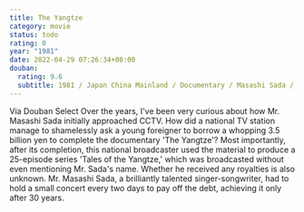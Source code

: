 ```yaml
---
title: The Yangtze
category: movie
status: todo
rating: 0
year: "1981"
date: 2022-04-29 07:26:34+08:00
douban:
  rating: 9.6
  subtitle: 1981 / Japan China Mainland / Documentary / Masashi Sada / Masashi Sada
---
```


Via Douban Select Over the years, I've been very curious about how Mr. Masashi Sada initially approached CCTV. How did a national TV station manage to shamelessly ask a young foreigner to borrow a whopping 3.5 billion yen to complete the documentary 'The Yangtze'? Most importantly, after its completion, this national broadcaster used the material to produce a 25-episode series 'Tales of the Yangtze,' which was broadcasted without even mentioning Mr. Sada's name. Whether he received any royalties is also unknown. Mr. Masashi Sada, a brilliantly talented singer-songwriter, had to hold a small concert every two days to pay off the debt, achieving it only after 30 years.
